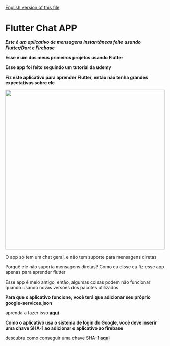 [English version of this file](https://github.com/guibrandalisee/FlutterChat#readme)

# Flutter Chat APP

***Este é um aplicativo de mensagens instantâneas feito usando Flutter/Dart e Firebase***

**Esse é um dos meus primeiros projetos usando Flutter**

**Esse app foi feito seguindo um tutorial da udemy**

**Fiz este aplicativo para aprender Flutter, então não tenha grandes expectativas sobre ele**

<img src="https://github.com/Vaytorr/FlutterChat/blob/master/images/readme.jpg" height="500">

O app só tem um chat geral, e não tem suporte para mensagens diretas

Porquê ele não suporta mensagens diretas? Como eu disse eu fiz esse app apenas para aprender flutter

Esse app é meio antigo, então, algumas coisas podem não funcionar quando usando novas versões dos pacotes utilizados

**Para que o aplicativo funcione, você terá que adicionar seu próprio google-services.json**

aprenda a fazer isso **[aqui](https://firebase.google.com/docs/flutter/setup)**

**Como o aplicativo usa o sistema de login do Google, você deve inserir uma chave SHA-1 ao adicionar o aplicativo ao firebase**

descubra como conseguir uma chave SHA-1 **[aqui](https://developers.google.com/android/guides/client-auth)**
